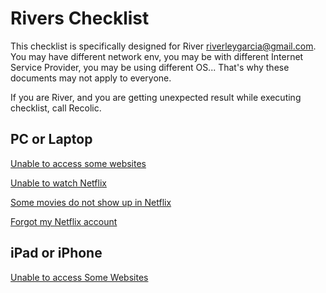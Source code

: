 # Rivers Checklist

This checklist is specifically designed for River <riverleygarcia@gmail.com>. You may have different network env, you may 
be with different Internet Service Provider, you may be using different OS... That's why these documents may not apply to everyone. 

If you are River, and you are getting unexpected result while executing checklist, call Recolic. 

## PC or Laptop

[Unable to access some websites](./network-self-diag-pc.md)

[Unable to watch Netflix](./netflix-broken-pc.md)

[Some movies do not show up in Netflix]()

[Forgot my Netflix account]() <!-- if using SpeedFrog, no acc needed. If comm100 nd, redirect to a page -->

## iPad or iPhone

[Unable to access Some Websites]()

